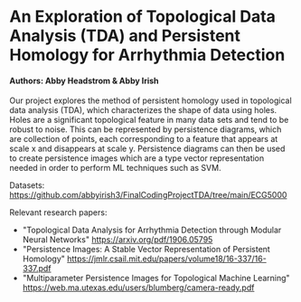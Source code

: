 # An Exploration of Topological Data Analysis (TDA) and Persistent Homology for Arrhythmia Detection 

#### Authors: Abby Headstrom & Abby Irish

Our project explores the method of persistent homology used in topological data analysis (TDA), which characterizes the shape of data using holes. Holes are a significant topological feature in many data sets and tend to be robust to noise. This can be represented by persistence diagrams, which are collection of points, each corresponding to a feature that appears at scale x and disappears at scale y. Persistence diagrams can then be used to create persistence images which are a type vector representation needed in order to perform ML techniques such as SVM. 

Datasets: https://github.com/abbyirish3/FinalCodingProjectTDA/tree/main/ECG5000

Relevant research papers: 
- "Topological Data Analysis for Arrhythmia Detection through Modular Neural Networks" https://arxiv.org/pdf/1906.05795
- "Persistence Images: A Stable Vector Representation of Persistent Homology" https://jmlr.csail.mit.edu/papers/volume18/16-337/16-337.pdf
- "Multiparameter Persistence Images for Topological Machine Learning" https://web.ma.utexas.edu/users/blumberg/camera-ready.pdf
